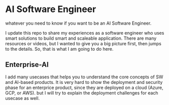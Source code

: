 # AI Software Engineer
whatever you need to know if you want to be an AI Software Engineer. 

I update this repo to share my experiences as a software engineer who uses smart solutions to build smart and scaleable application. 
There are many resources or videos, but I wanted to give you a big picture first, then jumps to the details. So, that is what
I am going to do here.


## Enterprise-AI
  I add many usecases that helps you to understand the core concepts of SW and AI-based products. It is 
  very hard to show the deployment and security phase for an enterprice product, since they are deployed on a cloud (Azure, GCP, or AWS). 
  but I will try to explain the deployment challenges for each usecase as well.
  
